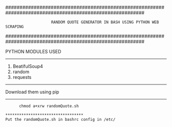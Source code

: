 #########################################################################################################

                        RANDOM QUOTE GENERATOR IN BASH USING PYTHON WEB SCRAPING

#########################################################################################################

PYTHON MODULES USED
*******************

1. BeatifulSoup4
2. random
3. requests

************************
Download them using pip
***********************

          chmod a+xrw randomQuote.sh
          
	**********************************
	Put the randomQuote.sh in bashrc config in /etc/
